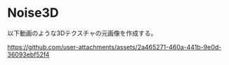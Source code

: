 # Noise3D

以下動画のような3Dテクスチャの元画像を作成する。

https://github.com/user-attachments/assets/2a465271-460a-441b-9e0d-36093ebf52f4

